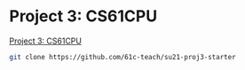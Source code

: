 # Project 3: CS61CPU

[Project 3: CS61CPU](https://inst.eecs.berkeley.edu/~cs61c/su21/projects/proj3/)

```sh
git clone https://github.com/61c-teach/su21-proj3-starter

